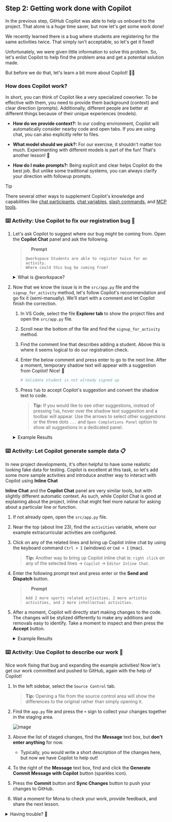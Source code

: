 ## Step 2: Getting work done with Copilot

In the previous step, GitHub Copilot was able to help us onboard to the project. That alone is a huge time saver, but now let's get some work done!

We recently learned there is a bug where students are registering for the same activities twice. That simply isn't acceptable, so let's get it fixed!

Unfortunately, we were given little information to solve this problem. So, let's enlist Copilot to help find the problem area and get a potential solution made.

But before we do that, let's learn a bit more about Copilot! 🧑‍🚀

### How does Copilot work?

In short, you can think of Copilot like a very specialized coworker. To be effective with them, you need to provide them background (context) and clear direction (prompts). Additionally, different people are better at different things because of their unique experiences (models).

- **How do we provide context?:** In our coding environment, Copilot will automatically consider nearby code and open tabs. If you are using chat, you can also explicitly refer to files.

- **What model should we pick?:** For our exercise, it shouldn't matter too much. Experimenting with different models is part of the fun! That's another lesson! 🤖

- **How do I make prompts?:** Being explicit and clear helps Copilot do the best job. But unlike some traditional systems, you can always clarify your direction with followup prompts.

> [!TIP]
> There several other ways to supplement Copilot's knowledge and capabilities like [chat participants](https://docs.github.com/en/copilot/using-github-copilot/copilot-chat/github-copilot-chat-cheat-sheet?tool=vscode#chat-participants), [chat variables](https://docs.github.com/en/copilot/using-github-copilot/copilot-chat/github-copilot-chat-cheat-sheet?tool=vscode#chat-variables), [slash commands](https://docs.github.com/en/copilot/using-github-copilot/copilot-chat/github-copilot-chat-cheat-sheet?tool=vscode#slash-commands-1), and [MCP tools](https://code.visualstudio.com/docs/copilot/chat/mcp-servers).

### :keyboard: Activity: Use Copilot to fix our registration bug :bug:

1. Let's ask Copilot to suggest where our bug might be coming from. Open the **Copilot Chat** panel and ask the following.

   > <img width="13px" src="https://github.com/user-attachments/assets/98fd5d2e-ea29-4a4a-9212-c7050e177a69" /> **Prompt**
   >
   > ```prompt
   > @workspace Students are able to register twice for an activity.
   > Where could this bug be coming from?
   > ```

   <details>
   <summary>What is @workspace?</summary>

   Great question! This is a specialized [chat participant](https://docs.github.com/en/copilot/using-github-copilot/copilot-chat/github-copilot-chat-cheat-sheet?tool=vscode#chat-participants) that will explore the project repository and try to include relevant additional context.

   </details>

1. Now that we know the issue is in the `src/app.py` file and the `signup_for_activity` method, let's follow Copilot's recommendation and go fix it (semi-manually). We'll start with a comment and let Copilot finish the correction.

   1. In VS Code, select the file **Explorer tab** to show the project files and open the `src/app.py` file.

   1. Scroll near the bottom of the file and find the `signup_for_activity` method.

   1. Find the comment line that describes adding a student. Above this is where it seems logical to do our registration check.

   1. Enter the below comment and press enter to go to the next line. After a moment, temporary shadow text will appear with a suggestion from Copilot! Nice! :tada:

      ```python
      # Validate student is not already signed up
      ```

   1. Press `Tab` to accept Copilot's suggestion and convert the shadow text to code.

      > **Tip:** If you would like to see other suggestions, instead of pressing `Tab`, hover over the shadow text suggestion and a toolbar will appear. Use the arrows to select other suggestions or the three dots `...` and `Open Completions Panel` option to show all suggestions in a dedicated panel.

   <details>
   <summary>Example Results</summary><br/>

   Copilot is growing every day and may not always produce the same results. If you are unhappy with the suggestions, here is an example of a valid suggestion result we produced during the making of this exercise. You can use it to continue forward.

   ```python
   @app.post("/activities/{activity_name}/signup")
   def signup_for_activity(activity_name: str, email: str):
      """Sign up a student for an activity"""
      # Validate activity exists
      if activity_name not in activities:
         raise HTTPException(status_code=404, detail="Activity not found")

      # Get the activity
      activity = activities[activity_name]

      # Validate student is not already signed up
      if email in activity["participants"]:
        raise HTTPException(status_code=400, detail="Student is already signed up")

      # Add student
      activity["participants"].append(email)
      return {"message": f"Signed up {email} for {activity_name}"}
   ```

   </details>

### :keyboard: Activity: Let Copilot generate sample data 📋

In new project developments, it's often helpful to have some realistic looking fake data for testing. Copilot is excellent at this task, so let's add some more sample activities and introduce another way to interact with Copilot using **Inline Chat**

**Inline Chat** and the **Copilot Chat** panel are very similar tools, but with slightly different automatic context. As such, while Copilot Chat is good at explaining about the project, inline chat might feel more natural for asking about a particular line or function.

1. If not already open, open the `src/app.py` file.

1. Near the top (about line 23), find the `activities` variable, where our example extracurricular activities are configured.

1. Click on any of the related lines and bring up Copilot inline chat by using the keyboard command `Ctrl + I` (windows) or `Cmd + I` (mac).

   > **Tip:** Another way to bring up Copilot inline chat is: `right click` on any of the selected lines -> `Copilot` -> `Editor Inline Chat`.

1. Enter the following prompt text and press enter or the **Send and Dispatch** button.

   > <img width="13px" src="https://github.com/user-attachments/assets/98fd5d2e-ea29-4a4a-9212-c7050e177a69" /> **Prompt**
   >
   > ```prompt
   > Add 2 more sports related activities, 2 more artistic
   > activities, and 2 more intellectual activities.
   > ```

1. After a moment, Copilot will directly start making changes to the code. The changes will be stylized differently to make any additions and removals easy to identify. Take a moment to inspect and then press the **Accept** button.

   <details>
   <summary>Example Results</summary><br/>

   Copilot is growing every day and may not always produce the same results. If you are unhappy with the suggestions, here is an example result we produced during the making of this exercise. You can use it to continue forward, if having trouble.

   ```python
   # In-memory activity database
   activities = {
      "Chess Club": {
         "description": "Learn strategies and compete in chess tournaments",
         "schedule": "Fridays, 3:30 PM - 5:00 PM",
         "max_participants": 12,
         "participants": ["michael@mergington.edu", "daniel@mergington.edu"]
      },
      "Programming Class": {
         "description": "Learn programming fundamentals and build software projects",
         "schedule": "Tuesdays and Thursdays, 3:30 PM - 4:30 PM",
         "max_participants": 20,
         "participants": ["emma@mergington.edu", "sophia@mergington.edu"]
      },
      "Gym Class": {
         "description": "Physical education and sports activities",
         "schedule": "Mondays, Wednesdays, Fridays, 2:00 PM - 3:00 PM",
         "max_participants": 30,
         "participants": ["john@mergington.edu", "olivia@mergington.edu"]
      },
      "Basketball Team": {
         "description": "Competitive basketball training and games",
         "schedule": "Tuesdays and Thursdays, 4:00 PM - 6:00 PM",
         "max_participants": 15,
         "participants": []
      },
      "Swimming Club": {
         "description": "Swimming training and water sports",
         "schedule": "Mondays and Wednesdays, 3:30 PM - 5:00 PM",
         "max_participants": 20,
         "participants": []
      },
      "Art Studio": {
         "description": "Express creativity through painting and drawing",
         "schedule": "Wednesdays, 3:30 PM - 5:00 PM",
         "max_participants": 15,
         "participants": []
      },
      "Drama Club": {
         "description": "Theater arts and performance training",
         "schedule": "Tuesdays, 4:00 PM - 6:00 PM",
         "max_participants": 25,
         "participants": []
      },
      "Debate Team": {
         "description": "Learn public speaking and argumentation skills",
         "schedule": "Thursdays, 3:30 PM - 5:00 PM",
         "max_participants": 16,
         "participants": []
      },
      "Science Club": {
         "description": "Hands-on experiments and scientific exploration",
         "schedule": "Fridays, 3:30 PM - 5:00 PM",
         "max_participants": 20,
         "participants": []
      }
   }
   ```

   </details>

### :keyboard: Activity: Use Copilot to describe our work 💬

Nice work fixing that bug and expanding the example activities! Now let's get our work committed and pushed to GitHub, again with the help of Copilot!

1. In the left sidebar, select the `Source Control` tab.

   > **Tip:** Opening a file from the source control area will show the differences to the original rather than simply opening it.

1. Find the `app.py` file and press the `+` sign to collect your changes together in the staging area.

   ![image](https://github.com/user-attachments/assets/7d3daf4e-4125-4775-88a7-33251cd7293e)

1. Above the list of staged changes, find the **Message** text box, but **don't enter anything** for now.

   - Typically, you would write a short description of the changes here, but now we have Copilot to help out!

1. To the right of the **Message** text box, find and click the **Generate Commit Message with Copilot** button (sparkles icon).

1. Press the **Commit** button and **Sync Changes** button to push your changes to GitHub.

1. Wait a moment for Mona to check your work, provide feedback, and share the next lesson.

<details>
<summary>Having trouble? 🤷</summary><br/>

If you don't get feedback, here are some things to check:

- Make sure your pushed the `src/app.py` file changes to the branch `accelerate-with-copilot`.

</details>
